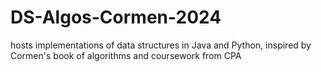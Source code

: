 # DS-Algos-Cormen-2024
hosts implementations of data structures in Java and Python, inspired by Cormen's book of algorithms and coursework from CPA
